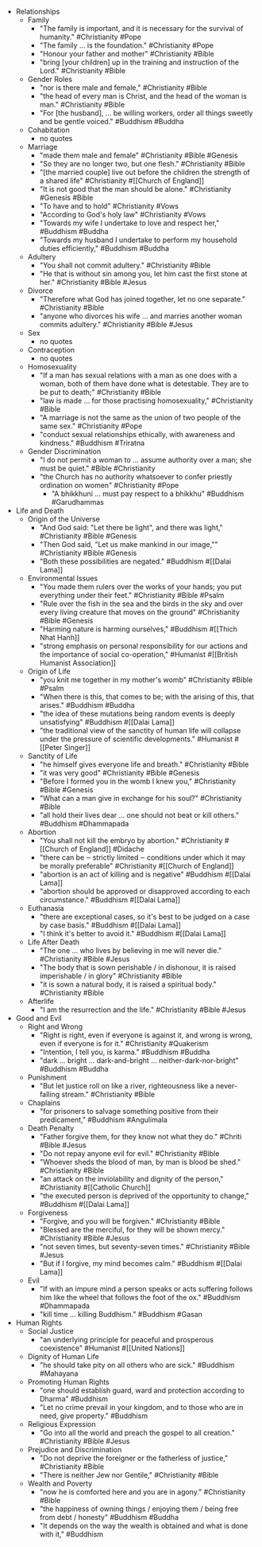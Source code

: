- Relationships
    - Family
        - "The family is important, and it is necessary for the survival of humanity." #Christianity #Pope
        - "The family ... is the foundation." #Christianity #Pope
        - "Honour your father and mother" #Christianity #Bible
        - "bring [your children] up in the training and instruction of the Lord." #Christianity #Bible
    - Gender Roles
        - "nor is there male and female," #Christianity #Bible
        - "the head of every man is Christ, and the head of the woman is man." #Christianity #Bible
        - "For [the husband], ... be willing workers, order all things sweetly and be gentle voiced." #Buddhism #Buddha
    - Cohabitation
        - no quotes
    - Marriage
        - "made them male and female" #Christianity #Bible #Genesis
        - "So they are no longer two, but one flesh." #Christianity #Bible
        - "[the married couple] live out before the children the strength of a shared life" #Christianity #[[Church of England]] 
        - "It is not good that the man should be alone." #Christianity #Genesis #Bible
        - "To have and to hold" #Christianity #Vows
        - "According to God's holy law" #Christianity #Vows
        - "Towards my wife I undertake to love and respect her,"  #Buddhism #Buddha
        - "Towards my husband I undertake to perform my household duties efficiently," #Buddhism #Buddha
    - Adultery
        - "You shall not commit adultery." #Christianity #Bible
        - "He that is without sin among you, let him cast the first stone at her." #Christianity #Bible #Jesus
    - Divorce
        - "Therefore what God has joined together, let no one separate." #Christianity #Bible
        - "anyone who divorces his wife ... and marries another woman commits adultery." #Christianity #Bible #Jesus
    - Sex
        - no quotes
    - Contraception
        - no quotes
    - Homosexuality
        - "If a man has sexual relations with a man as one does with a woman, both of them have done what is detestable. They are to be put to death;" #Christianity #Bible
        - "law is made ... for those practising homosexuality," #Christianity #Bible
        - "A marriage is not the same as the union of two people of the same sex." #Christianity #Pope
        - "conduct sexual relationships ethically, with awareness and kindness." #Buddhism #Triratna
    - Gender Discrimination
        - "I do not permit a woman to ... assume authority over a man; she must be quiet." #Bible #Christianity
        - "the Church has no authority whatsoever to confer priestly ordination on women" #Christianity #Pope
            - "A bhikkhuni ... must pay respect to a bhikkhu" #Buddhism #Garudhammas
- Life and Death
    - Origin of the Universe
        - "And God said: "Let there be light", and there was light," #Christianity #Bible #Genesis
        - "Then God said, "Let us make mankind in our image,"" #Christianity #Bible #Genesis
        - "Both these possibilities are negated." #Buddhism #[[Dalai Lama]] 
    - Environmental Issues
        - "You made them rulers over the works of your hands; you put everything under their feet." #Christianity #Bible #Psalm
        - "Rule over the fish in the sea and the birds in the sky and over every living creature that moves on the ground" #Christianity #Bible #Genesis
        - "Harming nature is harming ourselves," #Buddhism #[[Thich Nhat Hanh]] 
        - "strong emphasis on personal responsibility for our actions and the importance of social co-operation,"  #Humanist #[[British Humanist Association]] 
    - Origin of Life
        - "you knit me together in my mother's womb" #Christianity #Bible #Psalm
        - "When there is this, that comes to be; with the arising of this, that arises." #Buddhism #Buddha
        - "the idea of these mutations being random events is deeply unsatisfying" #Buddhism #[[Dalai Lama]] 
        - "the traditional view of the sanctity of human life will collapse under the pressure of scientific developments." #Humanist #[[Peter Singer]] 
    - Sanctity of Life
        - "he himself gives everyone life and breath." #Christianity #Bible
        - "it was very good" #Christianity #Bible #Genesis
        - "Before I formed you in the womb I knew you," #Christianity #Bible #Genesis
        - "What can a man give in exchange for his soul?" #Christianity #Bible
        - "all hold their lives dear ... one should not beat or kill others." #Buddhism #Dhammapada
    - Abortion
        - "You shall not kill the embryo by abortion." #Christianity #[[Church of England]]  #Didache
        - "there can be ‒ strictly limited ‒ conditions under which it may be morally preferable" #Christianity #[[Church of England]] 
        - "abortion is an act of killing and is negative" #Buddhism #[[Dalai Lama]] 
        - "abortion should be approved or disapproved according to each circumstance." #Buddhism #[[Dalai Lama]] 
    - Euthanasia
        - "there are exceptional cases, so it's best to be judged on a case by case basis." #Buddhism #[[Dalai Lama]] 
        - "I think it's better to avoid it." #Buddhism #[[Dalai Lama]] 
    - Life After Death
        - "The one ... who lives by believing in me will never die." #Christianity #Bible #Jesus
        - "The body that is sown perishable / in dishonour, it is raised imperishable / in glory" #Christianity #Bible
        - "it is sown a natural body, it is raised a spiritual body." #Christianity #Bible
    - Afterlife
        - "I am the resurrection and the life." #Christianity #Bible #Jesus
- Good and Evil
    - Right and Wrong
        - "Right is right, even if everyone is against it, and wrong is wrong, even if everyone is for it." #Christianity #Quakerism
        - "Intention, I tell you, is karma." #Buddhism #Buddha
        - "dark ... bright ... dark-and-bright ... neither-dark-nor-bright" #Buddhism #Buddha
    - Punishment
        - "But let justice roll on like a river, righteousness like a never-falling stream." #Christianity #Bible
    - Chaplains
        - "for prisoners to salvage something positive from their predicament,"  #Buddhism #Angulimala
    - Death Penalty
        - "Father forgive them, for they know not what they do." #Chriti #Bible #Jesus
        - "Do not repay anyone evil for evil." #Christianity #Bible
        - "Whoever sheds the blood of man, by man is blood be shed." #Christianity #Bible
        - "an attack on the inviolability and dignity of the person," #Christianity #[[Catholic Church]] 
        - "the executed person is deprived of the opportunity to change," #Buddhism #[[Dalai Lama]] 
    - Forgiveness
        - "Forgive, and you will be forgiven." #Christianity #Bible
        - "Blessed are the merciful, for they will be shown mercy." #Christianity #Bible #Jesus
        - "not seven times, but seventy-seven times." #Christianity #Bible #Jesus
        - "But if I forgive, my mind becomes calm." #Buddhism #[[Dalai Lama]] 
    - Evil
        - "If with an impure mind a person speaks or acts suffering follows him like the wheel that follows the foot of the ox." #Buddhism #Dhammapada
        - "kill time ... killing Buddhism." #Buddhism #Gasan
- Human Rights
    - Social Justice
        - "an underlying principle for peaceful and prosperous coexistence" #Humanist #[[United Nations]] 
    - Dignity of Human Life
        - "he should take pity on all others who are sick." #Buddhism #Mahayana
    - Promoting Human Rights
        - "one should establish guard, ward and protection according to Dharma" #Buddhism
        - "Let no crime prevail in your kingdom, and to those who are in need, give property." #Buddhism
    - Religious Expression
        - "Go into all the world and preach the gospel to all creation." #Christianity #Bible #Jesus
    - Prejudice and Discrimination
        - "Do not deprive the foreigner or the fatherless of justice," #Christianity #Bible
        - "There is neither Jew nor Gentile," #Christianity #Bible
    - Wealth and Poverty
        - "now he is comforted here and you are in agony." #Christianity #Bible
        - "the happiness of owning things / enjoying them / being free from debt / honesty" #Buddhism #Buddha
        - "It depends on the way the wealth is obtained and what is done with it," #Buddhism
